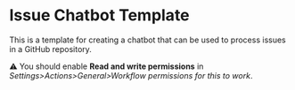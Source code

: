 # Issue Chatbot Template

This is a template for creating a chatbot that can be used to process issues in a GitHub repository.

⚠️ You should enable **Read and write permissions** in *Settings>Actions>General>Workflow permissions for this to work*.